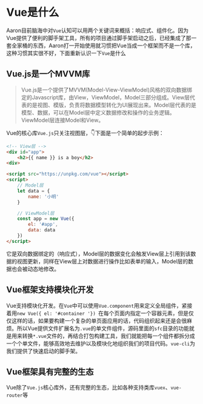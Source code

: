 # Vue是什么
Aaron目前脑海中对`Vue`认知可以用两个关键词来概括：响应式、组件化。因为Vue提供了便利的脚手架工具，所有的项目通过脚手架启动之后，已经集成了那一套全家桶的东西，Aaron打一开始使用就习惯把Vue当成一个框架而不是一个库，这种习惯其实很不好，下面重新认识一下`Vue`是什么

## Vue.js是一个MVVM库

> Vue.js是一个提供了MVVM(Model-View-ViewModel)风格的双向数据绑定的Javascript库，由View，ViewModel，Model三部分组成。View层代表的是视图、模版，负责将数据模型转化为UI展现出来。Model层代表的是模型、数据，可以在Model层中定义数据修改和操作的业务逻辑。ViewModel层连接Model和View。

Vue的核心库`Vue.js`只关注视图层，👇下面是一个简单的起步示例：

```html
<!-- View层 -->
<div id="app">
    <h2>{{ name }} is a boy</h2>
<div>

<script src="https://unpkg.com/vue"></script>
<script>
    // Model层
    let data = {
        name: '小明'
    }

    // ViewModel层
    const app = new Vue({
        el: '#app',
        data: data
    })
</script>
```
它是双向数据绑定的（响应式），Model层的数据变化会触发View层上引用到该数据的视图更新，同样在View层上对数据进行操作比如表单的输入，Model层的数据也会被动态地修改。

## Vue框架支持模块化开发
Vue支持模块化开发。在`Vue`中可以使用`Vue.component`用来定义全局组件，紧接着用`new Vue({ el: '#container '}) `在每个页面内指定一个容器元素，但是仅仅这样的话，如果要构建一个复杂的单页面应用的话，代码组织起来还是会很麻烦。所以Vue提供文件扩展名为`.vue`的单文件组件，源码里面的`sfc`目录的功能就是用来转换`*.vue`文件的，再结合打包构建工具，我们就能把每一个组件都拆分成一个个单文件，能够高效地去维护以及模块化地组织我们的项目代码。`vue-cli`为我们提供了快速启动的脚手架。

## Vue框架具有完整的生态
Vue除了`Vue.js`核心库外，还有完整的生态，比如各种支持类库`vuex`、`vue-router`等